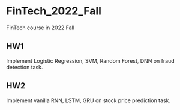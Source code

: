 # FinTech_2022_Fall

FinTech course in 2022 Fall

## HW1

Implement Logistic Regression, SVM, Random Forest, DNN on fraud detection task.

## HW2

Implement vanilla RNN, LSTM, GRU on stock price prediction task.
